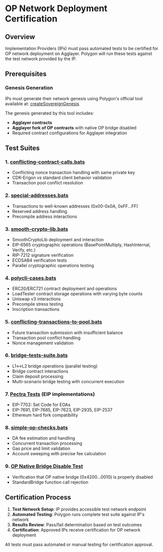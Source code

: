 # OP Network Deployment Certification

## Overview

Implementation Providers (IPs) must pass automated tests to be certified for OP network deployment on Agglayer. Polygon will run these tests against the test network provided by the IP.

## Prerequisites

### Genesis Generation

IPs must generate their network genesis using Polygon's official tool available at: [createSovereignGenesis](https://github.com/agglayer/agglayer-contracts/tree/v12.1.0-rc.3/tools/createSovereignGenesis)

The genesis generated by this tool includes:
- **Agglayer contracts**
- **Agglayer fork of OP contracts** with native OP bridge disabled
- Required contract configurations for Agglayer integration

## Test Suites

### 1. [conflicting-contract-calls.bats](https://github.com/agglayer/e2e/blob/main/tests/execution/conflicting-contract-calls.bats)
- Conflicting nonce transaction handling with same private key
- CDK-Erigon vs standard client behavior validation
- Transaction pool conflict resolution

### 2. [special-addresses.bats](https://github.com/agglayer/e2e/blob/main/tests/execution/special-addresses.bats)
- Transactions to well-known addresses (0x00-0x0A, 0xFF...FF)
- Reserved address handling
- Precompile address interactions

### 3. [smooth-crypto-lib.bats](https://github.com/agglayer/e2e/blob/main/tests/execution/smooth-crypto-lib.bats)
- SmoothCryptoLib deployment and interaction
- EIP-6565 cryptographic operations (BasePointMultiply, HashInternal, Verify, etc.)
- RIP-7212 signature verification
- ECDSAB4 verification tests
- Parallel cryptographic operations testing

### 4. [polycli-cases.bats](https://github.com/agglayer/e2e/blob/main/tests/execution/polycli-cases.bats)
- ERC20/ERC721 contract deployment and operations
- LoadTester contract storage operations with varying byte counts
- Uniswap v3 interactions
- Precompile stress testing
- Inscription transactions

### 5. [conflicting-transactions-to-pool.bats](https://github.com/agglayer/e2e/blob/main/tests/execution/conflicting-transactions-to-pool.bats)
- Future transaction submission with insufficient balance
- Transaction pool conflict handling
- Nonce management validation

### 6. [bridge-tests-suite.bats](https://github.com/agglayer/e2e/blob/main/tests/lxly/bridge-tests-suite.bats)
- L1↔L2 bridge operations (parallel testing)
- Bridge contract interactions
- Claim deposit processing
- Multi-scenario bridge testing with concurrent execution

### 7. [Pectra Tests](https://github.com/agglayer/e2e/tree/main/tests/pectra) (EIP implementations)
- EIP-7702: Set Code for EOAs
- EIP-7691, EIP-7685, EIP-7623, EIP-2935, EIP-2537
- Ethereum hard fork compatibility

### 8. [simple-op-checks.bats](https://github.com/agglayer/e2e/blob/main/tests/op/simple-op-checks.bats)
- DA fee estimation and handling
- Concurrent transaction processing
- Gas price and limit validation
- Account sweeping with precise fee calculation

### 9. [OP Native Bridge Disable Test](https://github.com/agglayer/e2e/blob/main/tests/op/check-op-native-bridge.bats)
- Verification that OP native bridge (0x4200...0010) is properly disabled
- StandardBridge function call rejection

## Certification Process

1. **Test Network Setup**: IP provides accessible test network endpoint
2. **Automated Testing**: Polygon runs complete test suite against IP's network
3. **Results Review**: Pass/fail determination based on test outcomes
4. **Certification**: Approved IPs receive certification for OP network deployment

All tests must pass automated or manual testing for certification approval.

